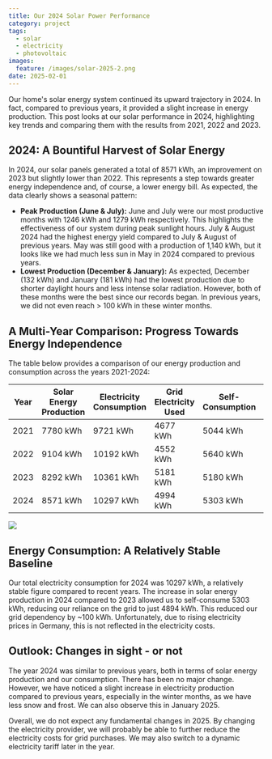 ```yaml
---
title: Our 2024 Solar Power Performance
category: project
tags:
  - solar
  - electricity
  - photovoltaic
images:
  feature: /images/solar-2025-2.png
date: 2025-02-01
---
```

Our home's solar energy system continued its upward trajectory in 2024. In fact, compared to previous years, it provided a slight increase in energy production. This post looks at our solar performance in 2024, highlighting key trends and comparing them with the results from 2021, 2022 and 2023.

## 2024: A Bountiful Harvest of Solar Energy

In 2024, our solar panels generated a total of 8571 kWh, an improvement on 2023 but slightly lower than 2022. This represents a step towards greater energy independence and, of course, a lower energy bill. As expected, the data clearly shows a seasonal pattern:

* **Peak Production (June & July):** June and July were our most productive months with 1246 kWh and 1279 kWh respectively. This highlights the effectiveness of our system during peak sunlight hours. July & August 2024 had the highest energy yield compared to July & August of previous years. May was still good with a production of 1,140 kWh, but it looks like we had much less sun in May in 2024 compared to previous years.
* **Lowest Production (December & January):** As expected, December (132 kWh) and January (181 kWh) had the lowest production due to shorter daylight hours and less intense solar radiation. However, both of these months were the best since our records began. In previous years, we did not even reach > 100 kWh in these winter months.

## A Multi-Year Comparison: Progress Towards Energy Independence

The table below provides a comparison of our energy production and consumption across the years 2021-2024:

| Year | Solar Energy Production | Electricity Consumption | Grid Electricity Used | Self-Consumption | Self-Consumption Quota |
| ---- | ----------------------- | ----------------------- | --------------------- | ---------------- | ---------------------- |
| 2021 | 7780 kWh                | 9721 kWh                | 4677 kWh              | 5044 kWh         | 52 %                   |
| 2022 | 9104 kWh                | 10192 kWh               | 4552 kWh              | 5640 kWh         | 55 %                   |
| 2023 | 8292 kWh                | 10361 kWh               | 5181 kWh              | 5180 kWh         | 50 %                   |
| 2024 | 8571 kWh                | 10297 kWh               | 4994 kWh              | 5303 kWh         | 52 %                   |

![](/images/solar-2025-2.png)

## Energy Consumption: A Relatively Stable Baseline

Our total electricity consumption for 2024 was 10297 kWh, a relatively stable figure compared to recent years. The increase in solar energy production in 2024 compared to 2023 allowed us to self-consume 5303 kWh, reducing our reliance on the grid to just 4894 kWh. This reduced our grid dependency by ~100 kWh.
Unfortunately, due to rising electricity prices in Germany, this is not reflected in the electricity costs. 

## Outlook: Changes in sight - or not

The year 2024 was similar to previous years, both in terms of solar energy production and our consumption. There has been no major change. However, we have noticed a slight increase in electricity production compared to previous years, especially in the winter months, as we have less snow and frost. We can also observe this in January 2025.

Overall, we do not expect any fundamental changes in 2025. By changing the electricity provider, we will probably be able to further reduce the electricity costs for grid purchases. We may also switch to a dynamic electricity tariff later in the year.